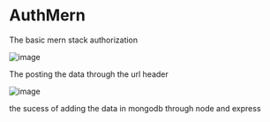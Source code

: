 # AuthMern
The basic mern stack authorization 


![image](https://github.com/vchaitanya7/AuthMern/blob/main/register.png)

The posting the data through the url header 

![image](https://github.com/vchaitanya7/AuthMern/blob/main/response.png)

the sucess of adding the data in mongodb through node and express
